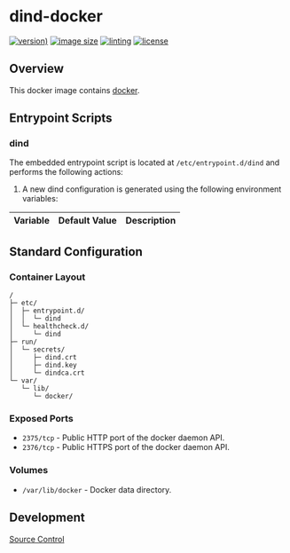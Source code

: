 # dind-docker

[![version)](https://img.shields.io/docker/v/crashvb/dind/latest)](https://hub.docker.com/repository/docker/crashvb/dind)
[![image size](https://img.shields.io/docker/image-size/crashvb/dind/latest)](https://hub.docker.com/repository/docker/crashvb/dind)
[![linting](https://img.shields.io/badge/linting-hadolint-yellow)](https://github.com/hadolint/hadolint)
[![license](https://img.shields.io/github/license/crashvb/dind-docker.svg)](https://github.com/crashvb/dind-docker/blob/master/LICENSE.md)

## Overview

This docker image contains [docker](https://hub.docker.com/_/docker?tab=tags&name=dind).

## Entrypoint Scripts

### dind

The embedded entrypoint script is located at `/etc/entrypoint.d/dind` and performs the following actions:

1. A new dind configuration is generated using the following environment variables:

 | Variable | Default Value | Description |
 | ---------| ------------- | ----------- |

## Standard Configuration

### Container Layout

```
/
├─ etc/
│  ├─ entrypoint.d/
│  │  └─ dind
│  └─ healthcheck.d/
│     └─ dind
├─ run/
│  └─ secrets/
│     ├─ dind.crt
│     ├─ dind.key
│     └─ dindca.crt
└─ var/
   └─ lib/
      └─ docker/
```

### Exposed Ports

* `2375/tcp` - Public HTTP port of the docker daemon API.
* `2376/tcp` - Public HTTPS port of the docker daemon API.

### Volumes

* `/var/lib/docker` - Docker data directory.

## Development

[Source Control](https://github.com/crashvb/dind-docker)

